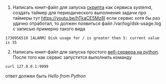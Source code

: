 1) Написать юнит-файл для запуска [скрипта](https://gist.github.com/AnastasiyaGapochkina01/8e77f63f288139e5ddd87b105d1e3c12) как сервиса systemd, создать таймер для периодического выполнения задачи
про таймеры тут https://youtu.be/hTkaCE5Mz8I
если сервис хотя бы раз удачно отработал, то должен появиться файл /var/log/dsk-usage.log с записью примерно такого вида
```
1730956510 [ALARM] Disk usage for / is greater then 5: current value is 35
```
2) Написать юнит-файл для запуска простого [веб-сервера на python](https://gist.github.com/AnastasiyaGapochkina01/ac33a8174326f80a1af1ed9f4754541e). После того как сервис запустится выполнить команду
```
curl 127.0.0.1:9999
```
ответ должен быть _Hello from Python_
